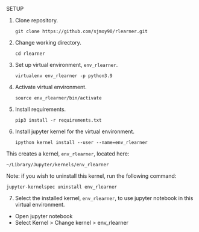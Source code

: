 SETUP


1. Clone repository.

    ```
    git clone https://github.com/sjmoy90/rlearner.git
    ```

2. Change working directory.

    ```
    cd rlearner
    ```

3. Set up virtual environment, `env_rlearner`.

    ```
    virtualenv env_rlearner -p python3.9
    ```

4. Activate virtual environment.

    ```
    source env_rlearner/bin/activate
    ```

5. Install requirements.

    ```
    pip3 install -r requirements.txt
    ```

6. Install jupyter kernel for the virtual environment.

    ```
    ipython kernel install --user --name=env_rlearner
    ```

  This creates a kernel, `env_rlearner`, located here:

    ~/Library/Jupyter/kernels/env_rlearner

  Note: if you wish to uninstall this kernel, run the following command:

    jupyter-kernelspec uninstall env_rlearner

7. Select the installed kernel, `env_rlearner`, to use jupyter notebook in this virtual environment.

  - Open jupyter notebook
  - Select Kernel > Change kernel > env_rlearner
